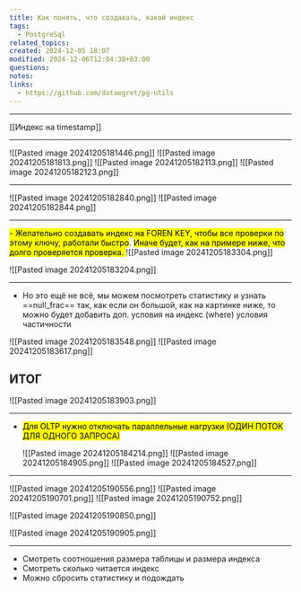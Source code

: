 ```yaml
---
title: Как понять, что создавать, какой индекс
tags:
  - PostgreSql
related_topics: 
created: 2024-12-05 18:07
modified: 2024-12-06T12:04:38+03:00
questions: 
notes: 
links:
  - https://github.com/dataegret/pg-utils
---
```

 


----
[[Индекс на timestamp]]


---


![[Pasted image 20241205181446.png]]
![[Pasted image 20241205181813.png]]
 ![[Pasted image 20241205182113.png]]
 ![[Pasted image 20241205182123.png]]

--------

 ![[Pasted image 20241205182840.png]]
 ![[Pasted image 20241205182844.png]]

------

<mark class="hltr-red">- Желательно создавать индекс на FOREN KEY, чтобы все проверки по этому ключу, работали быстро</mark>. <mark class="hltr-purple">Иначе будет, как на примере ниже, что долго проверяется проверка. </mark>
![[Pasted image 20241205183304.png]]

![[Pasted image 20241205183204.png]]


-----

- Но это ещё не всё, мы можем посмотреть статистику и узнать ==null_frac== так, как если он большой, как на картинке ниже, то можно будет добавить доп. условия на индекс (where) условия частичности

![[Pasted image 20241205183548.png]]
![[Pasted image 20241205183617.png]]


## ИТОГ 
![[Pasted image 20241205183903.png]]


-----
- <mark class="hltr-red">Для OLTP нужно отключать параллельные нагрузки (ОДИН ПОТОК ДЛЯ ОДНОГО ЗАПРОСА)</mark> 

  ![[Pasted image 20241205184214.png]]
  ![[Pasted image 20241205184905.png]]
![[Pasted image 20241205184527.png]]




------

  ![[Pasted image 20241205190556.png]]
![[Pasted image 20241205190701.png]]
![[Pasted image 20241205190752.png]]


![[Pasted image 20241205190850.png]]

![[Pasted image 20241205190905.png]]


-----
- Смотреть соотношения размера таблицы и размера индекса 
- Смотреть сколько читается индекс 
- Можно сбросить статистику и подождать

